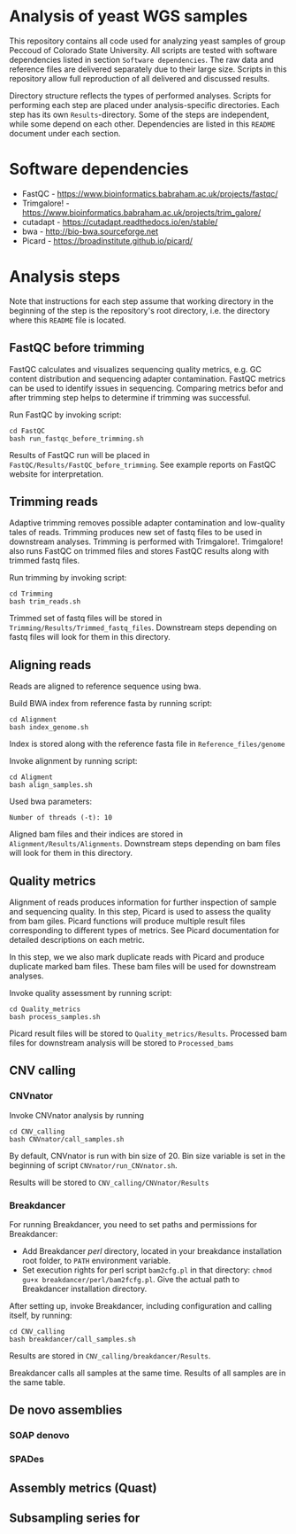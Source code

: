 # Analysis of yeast WGS samples

This repository contains all code used for analyzing yeast samples of group Peccoud of Colorado State University. All scripts are tested with software dependencies listed in section `Software dependencies`. The raw data and reference files are delivered separately due to their large size. Scripts in this repository allow full reproduction of all delivered and discussed results. 

Directory structure reflects the types of performed analyses. Scripts for performing each step are placed under analysis-specific directories. Each step has its own `Results`-directory. Some of the steps are independent, while some depend on each other. Dependencies are listed in this `README` document under each section.

# Software dependencies
* FastQC - https://www.bioinformatics.babraham.ac.uk/projects/fastqc/
* Trimgalore! - https://www.bioinformatics.babraham.ac.uk/projects/trim_galore/
* cutadapt - https://cutadapt.readthedocs.io/en/stable/
* bwa - http://bio-bwa.sourceforge.net
* Picard - https://broadinstitute.github.io/picard/

# Analysis steps

Note that instructions for each step assume that working directory in the beginning of the step is the repository's root directory, i.e. the directory where this `README` file is located.

## FastQC before trimming
FastQC calculates and visualizes sequencing quality metrics, e.g. GC content distribution and sequencing adapter contamination. FastQC metrics can be used to identify issues in sequencing. Comparing metrics befor and after trimming step helps to determine if trimming was successful.
 
Run FastQC by invoking script:
```
cd FastQC
bash run_fastqc_before_trimming.sh
```
Results of FastQC run will be placed in `FastQC/Results/FastQC_before_trimming`. See example reports on FastQC website for interpretation.

## Trimming reads
Adaptive trimming removes possible adapter contamination and low-quality tales of reads. Trimming produces new set of fastq files to be used in downstream analyses. Trimming is performed with Trimgalore!. Trimgalore! also runs FastQC on trimmed files and stores FastQC results along with trimmed fastq files.

Run trimming by invoking script:
```
cd Trimming
bash trim_reads.sh
```

Trimmed set of fastq files will be stored in `Trimming/Results/Trimmed_fastq_files`. Downstream steps depending on fastq files will look for them in this directory.

## Aligning reads

Reads are aligned to reference sequence using bwa.

Build BWA index from reference fasta by running script:
```
cd Alignment
bash index_genome.sh
```
Index is stored along with the reference fasta file in `Reference_files/genome`

Invoke alignment by running script:
```
cd Aligment
bash align_samples.sh
```

Used bwa parameters:
```
Number of threads (-t): 10
```

Aligned bam files and their indices are stored in `Alignment/Results/Alignments`. Downstream steps depending on bam files will look for them in this directory.

## Quality metrics
Alignment of reads produces information for further inspection of sample and sequencing quality. In this step, Picard is used to assess the quality from bam giles. Picard functions will produce multiple result files corresponding to different types of metrics. See Picard documentation for detailed descriptions on each metric.

In this step, we we also mark duplicate reads with Picard and produce duplicate marked bam files. These bam files will be used for downstream analyses.

Invoke quality assessment by running script:
```
cd Quality_metrics
bash process_samples.sh
```

Picard result files will be stored to `Quality_metrics/Results`. Processed bam files for downstream analysis will be stored to `Processed_bams`

## CNV calling

### CNVnator
Invoke CNVnator analysis by running
```
cd CNV_calling
bash CNVnator/call_samples.sh
```

By default, CNVnator is run with bin size of 20. Bin size variable is set in the beginning of script `CNVnator/run_CNVnator.sh`.

Results will be stored to `CNV_calling/CNVnator/Results`


### Breakdancer
For running Breakdancer, you need to set paths and permissions for Breakdancer:
* Add Breakdancer *perl* directory, located in your breakdance installation root folder, to `PATH` environment variable.
* Set execution rights for perl script `bam2cfg.pl` in that directory: `chmod gu+x breakdancer/perl/bam2fcfg.pl`. Give the actual path to Breakdancer installation directory.

After setting up, invoke Breakdancer, including configuration and calling itself, by running:
```
cd CNV_calling
bash breakdancer/call_samples.sh
```
Results are stored in `CNV_calling/breakdancer/Results`.

Breakdancer calls all samples at the same time. Results of all samples are in the same table.


## De novo assemblies

### SOAP denovo

### SPADes

## Assembly metrics (Quast)

## Subsampling series for 
